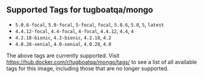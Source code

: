 ## Supported Tags for tugboatqa/mongo

* `5.0.6-focal`, `5.0-focal`, `5-focal`, `focal`, `5.0.6`, `5.0`, `5`, `latest`
* `4.4.12-focal`, `4.4-focal`, `4-focal`, `4.4.12`, `4.4`, `4`
* `4.2.18-bionic`, `4.2-bionic`, `4.2.18`, `4.2`
* `4.0.28-xenial`, `4.0-xenial`, `4.0.28`, `4.0`

The above tags are currently supported. Visit https://hub.docker.com/r/tugboatqa/mongo/tags/ to see a list of all available tags for this image, including those that are no longer supported.

